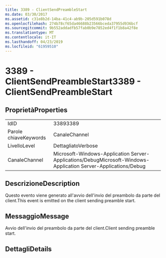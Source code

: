 ```yaml
---
title: 3389 - ClientSendPreambleStart
ms.date: 03/30/2017
ms.assetid: c31e8b2d-14ba-41c4-ab9b-205d591b078d
ms.openlocfilehash: 274b78cf65da46688b23566bceda37955d936bcf
ms.sourcegitcommit: 9b552addadfb57fab0b9e7852ed4f1f1b8a42f8e
ms.translationtype: MT
ms.contentlocale: it-IT
ms.lasthandoff: 04/23/2019
ms.locfileid: "61959510"
---
```

# <a name="3389---clientsendpreamblestart"></a><span data-ttu-id="0e55a-102">3389 - ClientSendPreambleStart</span><span class="sxs-lookup"><span data-stu-id="0e55a-102">3389 - ClientSendPreambleStart</span></span>
## <a name="properties"></a><span data-ttu-id="0e55a-103">Proprietà</span><span class="sxs-lookup"><span data-stu-id="0e55a-103">Properties</span></span>  
  
|||  
|-|-|  
|<span data-ttu-id="0e55a-104">Id</span><span class="sxs-lookup"><span data-stu-id="0e55a-104">ID</span></span>|<span data-ttu-id="0e55a-105">3389</span><span class="sxs-lookup"><span data-stu-id="0e55a-105">3389</span></span>|  
|<span data-ttu-id="0e55a-106">Parole chiave</span><span class="sxs-lookup"><span data-stu-id="0e55a-106">Keywords</span></span>|<span data-ttu-id="0e55a-107">Canale</span><span class="sxs-lookup"><span data-stu-id="0e55a-107">Channel</span></span>|  
|<span data-ttu-id="0e55a-108">Livello</span><span class="sxs-lookup"><span data-stu-id="0e55a-108">Level</span></span>|<span data-ttu-id="0e55a-109">Dettagliato</span><span class="sxs-lookup"><span data-stu-id="0e55a-109">Verbose</span></span>|  
|<span data-ttu-id="0e55a-110">Canale</span><span class="sxs-lookup"><span data-stu-id="0e55a-110">Channel</span></span>|<span data-ttu-id="0e55a-111">Microsoft-Windows-Application Server-Applications/Debug</span><span class="sxs-lookup"><span data-stu-id="0e55a-111">Microsoft-Windows-Application Server-Applications/Debug</span></span>|  
  
## <a name="description"></a><span data-ttu-id="0e55a-112">Descrizione</span><span class="sxs-lookup"><span data-stu-id="0e55a-112">Description</span></span>  
 <span data-ttu-id="0e55a-113">Questo evento viene generato all'avvio dell'invio del preambolo da parte del client.</span><span class="sxs-lookup"><span data-stu-id="0e55a-113">This event is emitted on the client sending preamble start.</span></span>  
  
## <a name="message"></a><span data-ttu-id="0e55a-114">Messaggio</span><span class="sxs-lookup"><span data-stu-id="0e55a-114">Message</span></span>  
 <span data-ttu-id="0e55a-115">Avvio dell'invio del preambolo da parte del client.</span><span class="sxs-lookup"><span data-stu-id="0e55a-115">Client sending preamble start.</span></span>  
  
## <a name="details"></a><span data-ttu-id="0e55a-116">Dettagli</span><span class="sxs-lookup"><span data-stu-id="0e55a-116">Details</span></span>
